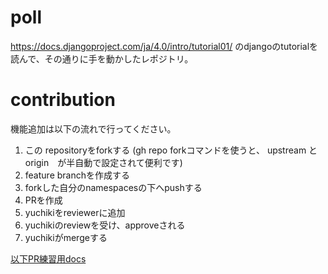 # poll

https://docs.djangoproject.com/ja/4.0/intro/tutorial01/ のdjangoのtutorialを読んで、その通りに手を動かしたレポジトリ。


# contribution

機能追加は以下の流れで行ってください。

1. この repositoryをforkする (gh repo forkコマンドを使うと、 upstream と origin　が半自動で設定されて便利です)
2. feature branchを作成する
3. forkした自分のnamespacesの下へpushする
4. PRを作成
5. yuchikiをreviewerに追加
6. yuchikiのreviewを受け、approveされる
7. yuchikiがmergeする


[以下PR練習用docs](docs/practice.md)
